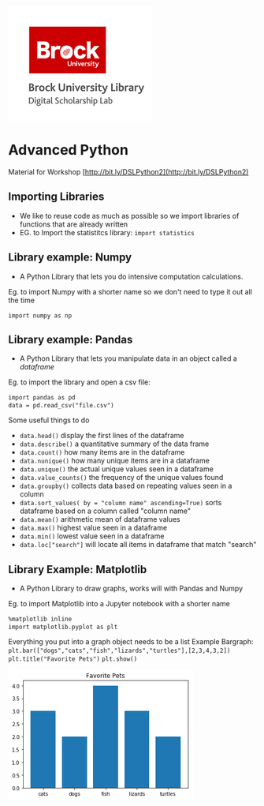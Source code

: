 
![dsl_logo.png](dsl_logo.png)

# Advanced Python 

Material for Workshop [http://bit.ly/DSLPython2](http://bit.ly/DSLPython2)

## Importing Libraries

- We like to reuse code as much as possible so we import libraries of functions that are already written
- EG. to Import the statistitcs library: `import statistics`

## Library example: Numpy

- A Python Library that lets you do intensive computation calculations.

Eg. to import Numpy with a shorter name so we don't need to type it out all the time
```
import numpy as np
```

## Library example: Pandas

- A Python Library that lets you manipulate data in an object called a *dataframe*

Eg. to import the library and open a csv file:

```
import pandas as pd
data = pd.read_csv("file.csv")
```

Some useful things to do

- `data.head()` display the first lines of the dataframe
- `data.describe()` a quantitative summary of the data frame
- `data.count()` how many items are in the dataframe
- `data.nunique()` how many unique items are in a dataframe
- `data.unique()` the actual unique values seen in a dataframe 
- `data.value_counts()` the frequency of the unique values found
- `data.groupby()` collects data based on repeating values seen in a column
- `data.sort_values( by = "column name" ascending=True)` sorts dataframe based on a column called "column name"
- `data.mean()` arithmetic mean of dataframe values
- `data.max()` highest value seen in a dataframe
- `data.min()` lowest value seen in a dataframe
- `data.loc["search"]` will locate all items in dataframe that match "search"

## Library Example: Matplotlib

- A Python Library to draw graphs, works will with Pandas and Numpy

Eg. to import Matplotlib into a Jupyter notebook with a shorter name

```
%matplotlib inline
import matplotlib.pyplot as plt
```


Everything you put into a graph object needs to be a list
Example Bargraph:
`plt.bar(["dogs","cats","fish","lizards","turtles"],[2,3,4,3,2])`
`plt.title("Favorite Pets")`
`plt.show()`

![simple bar](simple_bar.png)


